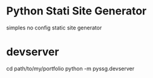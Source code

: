 # Python Stati Site Generator
simples no config static site generator

# devserver
cd path/to/my/portfolio
python -m pyssg.devserver

